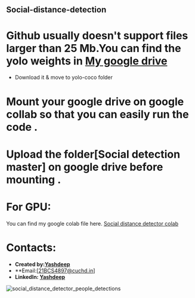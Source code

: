 ## Social-distance-detection


# Github usually doesn't support files larger than 25 Mb.You can find the yolo weights in [My google drive](https://drive.google.com/file/d/1iXQXY0SKjCBIStP5dML5pEGppdO-tiAd/view?usp=sharing) 
* Download it & move to yolo-coco folder

# Mount your google drive on google collab so that you can easily run the code .
# Upload the folder[Social detection master] on google drive before mounting .

# For GPU:
You can find my google colab file here. [Social distance detector colab](https://colab.research.google.com/drive/1HfInz3Q1apkr6Bx3JEB0QUnk12lUQ1YS?usp=sharing)

# Contacts:
* **Created by:[Yashdeep](https://github.com/Yashdeep03)**
* **Email:[21BCS4897@cuchd.in]
* **LinkedIn: [Yashdeep](https://www.linkedin.com/in/yashdeep-032972226)**

![social_distance_detector_people_detections](https://user-images.githubusercontent.com/124045454/236790309-fed3c4d7-d47e-47f5-b11f-bf1e8b5cb6cf.jpg)
